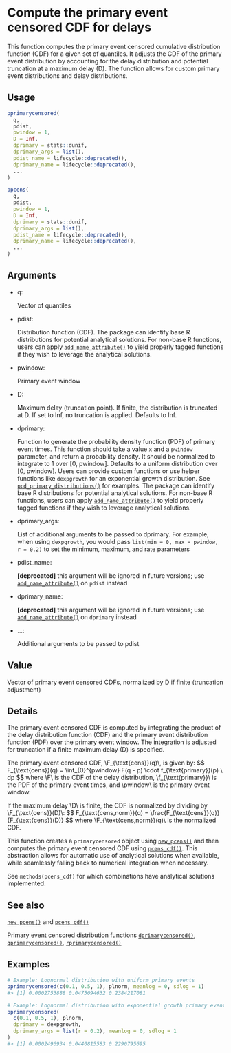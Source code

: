 # Compute the primary event censored CDF for delays

This function computes the primary event censored cumulative
distribution function (CDF) for a given set of quantiles. It adjusts the
CDF of the primary event distribution by accounting for the delay
distribution and potential truncation at a maximum delay (D). The
function allows for custom primary event distributions and delay
distributions.

## Usage

``` r
pprimarycensored(
  q,
  pdist,
  pwindow = 1,
  D = Inf,
  dprimary = stats::dunif,
  dprimary_args = list(),
  pdist_name = lifecycle::deprecated(),
  dprimary_name = lifecycle::deprecated(),
  ...
)

ppcens(
  q,
  pdist,
  pwindow = 1,
  D = Inf,
  dprimary = stats::dunif,
  dprimary_args = list(),
  pdist_name = lifecycle::deprecated(),
  dprimary_name = lifecycle::deprecated(),
  ...
)
```

## Arguments

- q:

  Vector of quantiles

- pdist:

  Distribution function (CDF). The package can identify base R
  distributions for potential analytical solutions. For non-base R
  functions, users can apply
  [`add_name_attribute()`](https://primarycensored.epinowcast.org/reference/add_name_attribute.md)
  to yield properly tagged functions if they wish to leverage the
  analytical solutions.

- pwindow:

  Primary event window

- D:

  Maximum delay (truncation point). If finite, the distribution is
  truncated at D. If set to Inf, no truncation is applied. Defaults to
  Inf.

- dprimary:

  Function to generate the probability density function (PDF) of primary
  event times. This function should take a value `x` and a `pwindow`
  parameter, and return a probability density. It should be normalized
  to integrate to 1 over \[0, pwindow\]. Defaults to a uniform
  distribution over \[0, pwindow\]. Users can provide custom functions
  or use helper functions like `dexpgrowth` for an exponential growth
  distribution. See
  [`pcd_primary_distributions()`](https://primarycensored.epinowcast.org/reference/pcd_primary_distributions.md)
  for examples. The package can identify base R distributions for
  potential analytical solutions. For non-base R functions, users can
  apply
  [`add_name_attribute()`](https://primarycensored.epinowcast.org/reference/add_name_attribute.md)
  to yield properly tagged functions if they wish to leverage analytical
  solutions.

- dprimary_args:

  List of additional arguments to be passed to dprimary. For example,
  when using `dexpgrowth`, you would pass
  `list(min = 0, max = pwindow, r = 0.2)` to set the minimum, maximum,
  and rate parameters

- pdist_name:

  **\[deprecated\]** this argument will be ignored in future versions;
  use
  [`add_name_attribute()`](https://primarycensored.epinowcast.org/reference/add_name_attribute.md)
  on `pdist` instead

- dprimary_name:

  **\[deprecated\]** this argument will be ignored in future versions;
  use
  [`add_name_attribute()`](https://primarycensored.epinowcast.org/reference/add_name_attribute.md)
  on `dprimary` instead

- ...:

  Additional arguments to be passed to pdist

## Value

Vector of primary event censored CDFs, normalized by D if finite
(truncation adjustment)

## Details

The primary event censored CDF is computed by integrating the product of
the delay distribution function (CDF) and the primary event distribution
function (PDF) over the primary event window. The integration is
adjusted for truncation if a finite maximum delay (D) is specified.

The primary event censored CDF, \\F\_{\text{cens}}(q)\\, is given by:
\$\$ F\_{\text{cens}}(q) = \int\_{0}^{pwindow} F(q - p) \cdot
f\_{\text{primary}}(p) \\ dp \$\$ where \\F\\ is the CDF of the delay
distribution, \\f\_{\text{primary}}\\ is the PDF of the primary event
times, and \\pwindow\\ is the primary event window.

If the maximum delay \\D\\ is finite, the CDF is normalized by dividing
by \\F\_{\text{cens}}(D)\\: \$\$ F\_{\text{cens,norm}}(q) =
\frac{F\_{\text{cens}}(q)}{F\_{\text{cens}}(D)} \$\$ where
\\F\_{\text{cens,norm}}(q)\\ is the normalized CDF.

This function creates a `primarycensored` object using
[`new_pcens()`](https://primarycensored.epinowcast.org/reference/new_pcens.md)
and then computes the primary event censored CDF using
[`pcens_cdf()`](https://primarycensored.epinowcast.org/reference/pcens_cdf.md).
This abstraction allows for automatic use of analytical solutions when
available, while seamlessly falling back to numerical integration when
necessary.

See `methods(pcens_cdf)` for which combinations have analytical
solutions implemented.

## See also

[`new_pcens()`](https://primarycensored.epinowcast.org/reference/new_pcens.md)
and
[`pcens_cdf()`](https://primarycensored.epinowcast.org/reference/pcens_cdf.md)

Primary event censored distribution functions
[`dprimarycensored()`](https://primarycensored.epinowcast.org/reference/dprimarycensored.md),
[`qprimarycensored()`](https://primarycensored.epinowcast.org/reference/qprimarycensored.md),
[`rprimarycensored()`](https://primarycensored.epinowcast.org/reference/rprimarycensored.md)

## Examples

``` r
# Example: Lognormal distribution with uniform primary events
pprimarycensored(c(0.1, 0.5, 1), plnorm, meanlog = 0, sdlog = 1)
#> [1] 0.0002753888 0.0475094632 0.2384217081

# Example: Lognormal distribution with exponential growth primary events
pprimarycensored(
  c(0.1, 0.5, 1), plnorm,
  dprimary = dexpgrowth,
  dprimary_args = list(r = 0.2), meanlog = 0, sdlog = 1
)
#> [1] 0.0002496934 0.0440815583 0.2290795695
```
